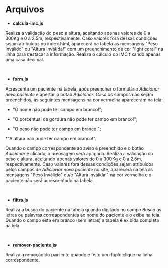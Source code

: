 # Arquivos

* **calcula-imc.js**

Realiza a validação do peso e altura, aceitando apenas valores de 0 a 300Kg e 0 a 2.5m, respectivamente. Caso valores fora dessas condições sejam atribuídos no index.html, aparecerá na tabela as mensagens "Peso Inválido" ou "Altura Inválida!" com um preenchimento de cor "light coral" na linha para destacar a informação. 
Realiza o cálculo do IMC fixando apenas uma casa decimal.


&nbsp;

* **form.js**

Acrescenta um paciente na tabela, após preencher o formulário *Adicionar novo paciente*  e apertar o botão *Adicionar*. Caso os campos não sejam preenchidos, as seguintes mensagens na cor vermelha apareceram na tela: 

* "O nome não pode ter campo em branco!"; 

* "O porcentual de gordura não pode ter campo em branco!";

* "O peso não pode ter campo em branco!";

*"A altura não pode ter campo em branco!". 

Quando o campo correspondente ao aviso é preenchido e o botão *Adicionar* é clicado, a mensagem será apagada.
Realiza a validação do peso e altura, aceitando apenas valores de 0 a 300Kg e 0 a 2.5m, respectivamente. 
Caso valores fora dessas condições sejam atribuídos pelos campos de *Adicionar novo paciente* no site, aparecerá na tela as mensagens "Peso Inválido" ou/e "Altura Inválida!" na cor vermelha e o paciente não será acrescentado na tabela.


&nbsp;

* **filtra.js**

Realiza a busca do paciente na tabela quando digitado no campo *Busca* as letras ou palavras correspondentes ao nome do paciente e o exibe na tela. Quando o campo está em branco (sem letras) a tabela é exibida completa na tela.


&nbsp;

* **remover-paciente.js**

Realiza a remoção do paciente quando é feito um duplo clique na linha correspondente.
